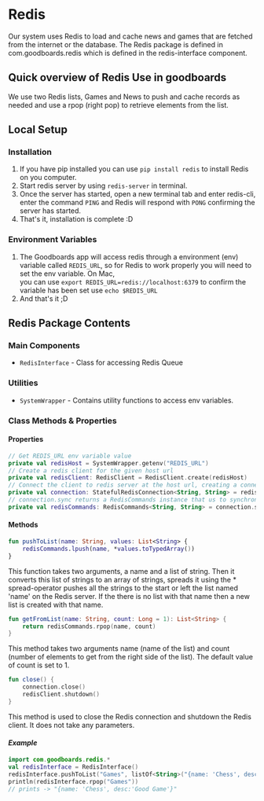 # Redis
Our system uses Redis to load and cache news and games 
that are fetched from the internet or the database. The Redis
package is defined in com.goodboards.redis which is 
defined in the redis-interface component.


## Quick overview of Redis Use in goodboards
We use two Redis lists, Games and News to push and cache
records as needed and use a rpop (right pop) to retrieve
elements from the list.

## Local Setup
### Installation
1. If you have pip installed you can use `pip install redis`
to install Redis on you computer.
2. Start redis server by using `redis-server` in terminal.
3. Once the server has started, open a new terminal tab and
enter redis-cli, enter the command `PING` and Redis will
respond with `PONG` confirming the server has started.
4. That's it, installation is complete :D

### Environment Variables
1. The Goodboards app will access redis through a
environment (env) variable called `REDIS_URL`, so for Redis
to work properly you will need to set the env variable. On
Mac, \
you can use `export REDIS_URL=redis://localhost:6379`
to confirm the variable has been set use `echo $REDIS_URL`
2. And that's it ;D

## Redis Package Contents
### Main Components
* `RedisInterface` - Class for accessing Redis Queue
### Utilities
* `SystemWrapper` - Contains utility functions to access
env variables.

### Class Methods & Properties
#### Properties
```Kotlin
// Get REDIS_URL env variable value   
private val redisHost = SystemWrapper.getenv("REDIS_URL")
// Create a redis client for the given host url
private val redisClient: RedisClient = RedisClient.create(redisHost)
// Connect the client to redis server at the host url, creating a connection
private val connection: StatefulRedisConnection<String, String> = redisClient.connect()
// connection.sync returns a RedisCommands instance that us to synchronously execute Redis command over the connection
private val redisCommands: RedisCommands<String, String> = connection.sync()
```
#### Methods

```Kotlin
fun pushToList(name: String, values: List<String> {
    redisCommands.lpush(name, *values.toTypedArray())
}
```
This function takes two arguments, a name and a list of string. 
Then it converts this list of strings to an array of strings, spreads it
using the * spread-operator pushes all the strings to the start or left 
the list named 'name' on the Redis server. If the there is no list with 
that name then a new list is created with that name.

```Kotlin
fun getFromList(name: String, count: Long = 1): List<String> {
    return redisCommands.rpop(name, count)
}
```
This method takes two arguments name (name of the list)
and count (number of elements to get from the right side
of the list). The default value of count is set to 1.

```Kotlin
fun close() {
    connection.close()
    redisClient.shutdown()
}
```
This method is used to close the Redis connection and shutdown the Redis client. It does not take any parameters.

#### *Example*
```Kotlin
import com.goodboards.redis.*
val redisInterface = RedisInterface()
redisInterface.pushToList("Games", listOf<String>("{name: 'Chess', desc:'Good Game'}"))
println(redisInterface.rpop("Games"))
// prints -> "{name: 'Chess', desc:'Good Game'}"
```
